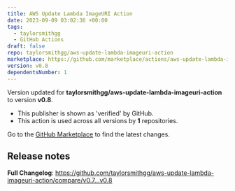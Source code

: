 ```yaml
---
title: AWS Update Lambda ImageURI Action
date: 2023-09-09 03:02:36 +00:00
tags:
  - taylorsmithgg
  - GitHub Actions
draft: false
repo: taylorsmithgg/aws-update-lambda-imageuri-action
marketplace: https://github.com/marketplace/actions/aws-update-lambda-imageuri-action
version: v0.8
dependentsNumber: 1
---
```



Version updated for **taylorsmithgg/aws-update-lambda-imageuri-action** to version **v0.8**.
- This publisher is shown as 'verified' by GitHub.
- This action is used across all versions by **1** repositories.

Go to the [GitHub Marketplace](https://github.com/marketplace/actions/aws-update-lambda-imageuri-action) to find the latest changes.

## Release notes

**Full Changelog**: https://github.com/taylorsmithgg/aws-update-lambda-imageuri-action/compare/v0.7...v0.8
